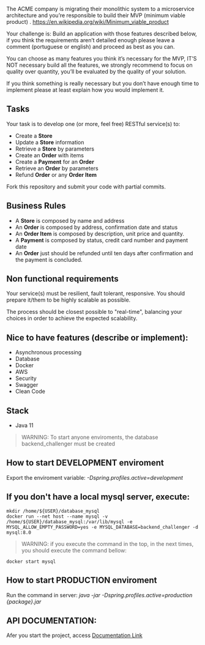 The ACME company is migrating their monolithic system to a microservice architecture and you’re responsible to build their MVP (minimum viable product)  .
https://en.wikipedia.org/wiki/Minimum_viable_product

Your challenge is:
Build an application with those features described below, if you think the requirements aren’t detailed enough please leave a comment (portuguese or english) and proceed as best as you can.

You can choose as many features you think it’s necessary for the MVP,  IT’S NOT necessary build all the features, we strongly recommend to focus on quality over quantity, you’ll be evaluated by the quality of your solution.

If you think something is really necessary but you don’t have enough time to implement please at least explain how you would implement it.

## Tasks

Your task is to develop one (or more, feel free) RESTful service(s) to:
* Create a **Store**
* Update a **Store** information
* Retrieve a **Store** by parameters
* Create an **Order** with items
* Create a **Payment** for an **Order**
* Retrieve an **Order** by parameters
* Refund **Order** or any **Order Item**

Fork this repository and submit your code with partial commits.

## Business Rules

* A **Store** is composed by name and address
* An **Order** is composed by address, confirmation date and status
* An **Order Item** is composed by description, unit price and quantity.
* A **Payment** is composed by status, credit card number and payment date
* An **Order** just should be refunded until ten days after confirmation and the payment is concluded.

## Non functional requirements

Your service(s) must be resilient, fault tolerant, responsive. You should prepare it/them to be highly scalable as possible.

The process should be closest possible to "real-time", balancing your choices in order to achieve the expected
scalability.

## Nice to have features (describe or implement):
* Asynchronous processing
* Database
* Docker
* AWS
* Security
* Swagger
* Clean Code

## Stack
- Java 11

>WARNING: To start anyone enviroments, the database backend_challenger must be created

## How to start DEVELOPMENT enviroment
 Export the enviroment variable: 
 *-Dspring.profiles.active=development*
 
## If you don't have a local mysql server, execute:
```
mkdir /home/${USER}/database_mysql
docker run --net host --name mysql -v /home/${USER}/database_mysql:/var/lib/mysql -e MYSQL_ALLOW_EMPTY_PASSWORD=yes -e MYSQL_DATABASE=backend_challenger -d mysql:8.0
```

>WARNING: if you execute the command in the top, in the next times, you should execute the command bellow:
```
docker start mysql
```
 
## How to start PRODUCTION enviroment
 Run the command in server:
 *java -jar -Dspring.profiles.active=production {package}.jar*

## API DOCUMENTATION:

Afer you start the project, access [Documentation Link](http://localhost:8082/api/index.html) 
